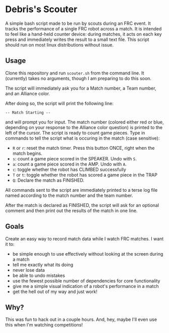# Debris's Scouter

A simple bash script made to be run by scouts during an FRC event. It tracks
the performance of a single FRC robot across a match. It is intended to feel
like a hand-held counter device: during matches, it acts on each key press and
immediately writes the result to a small text file. This script should run on
most linux distributions without issue.

## Usage

Clone this repository and run `scouter.sh` from the command line. It (currently)
takes no arguments, though I am preparing to do this soon.

The script will immediately ask you for a Match number, a Team number, and an
Alliance color. 

After doing so, the script will print the following line:
```
-- Match Starting --
``` 
and will prompt you for input. The match number (colored either red or blue,
depending on your response to the Alliance color question) is printed to the
left of the cursor. The script is ready to count game pieces. Type in commands
to tell the script what is occuring in the match (case sensitive):

- `R` or `r`: reset the match timer. Press this button ONCE, right when the
  match begins.
- `s`: count a game piece scored in the SPEAKER. Undo with `S`.
- `a`: count a game piece scored in the AMP. Undo with `A`.
- `c`: toggle whether the robot has CLIMBED successfully
- `T` or `t`: toggle whether the robot has scored a game piece in the TRAP
- `Q`: Declare the match as FINISHED.

All commands sent to the script are immediately printed to a terse log file
named according to the match number and the team number. 

After the match is declared as FINISHED, the script will ask for an optional
comment and then print out the results of the match in one line.

## Goals

Create an easy way to record match data while I watch FRC matches. I want it
to:
- be simple enough to use effectively without looking at the screen during a match
- tell me exactly what its doing
- never lose data
- be able to undo mistakes
- use the fewest possible number of dependencies for core functionality
- give me a simple visual indication of a robot's performance in a match
- get the hell out of my way and just work!

## Why?

This was fun to hack out in a couple hours. And, hey, maybe I'll even use this
when I'm watching competitions!

